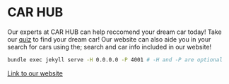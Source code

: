 # CAR HUB


Our experts at CAR HUB can help reccomend your dream car today! Take our [quiz]() to find your dream car! Our website can also aide you in your search for cars using the; search and car info included in our website!




```bash
bundle exec jekyll serve -H 0.0.0.0 -P 4001 # -H and -P are optional
```

[Link to our website](https://teamorborb.github.io/CarHub/)
